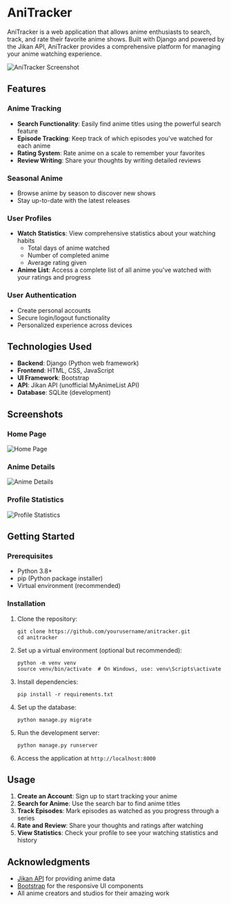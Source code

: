 # AniTracker

AniTracker is a web application that allows anime enthusiasts to search, track, and rate their favorite anime shows. Built with Django and powered by the Jikan API, AniTracker provides a comprehensive platform for managing your anime watching experience.

![AniTracker Screenshot](https://api.placeholder.com/800/400)

## Features

### Anime Tracking
- **Search Functionality**: Easily find anime titles using the powerful search feature
- **Episode Tracking**: Keep track of which episodes you've watched for each anime
- **Rating System**: Rate anime on a scale to remember your favorites
- **Review Writing**: Share your thoughts by writing detailed reviews

### Seasonal Anime
- Browse anime by season to discover new shows
- Stay up-to-date with the latest releases

### User Profiles
- **Watch Statistics**: View comprehensive statistics about your watching habits
  - Total days of anime watched
  - Number of completed anime
  - Average rating given
- **Anime List**: Access a complete list of all anime you've watched with your ratings and progress

### User Authentication
- Create personal accounts
- Secure login/logout functionality
- Personalized experience across devices

## Technologies Used

- **Backend**: Django (Python web framework)
- **Frontend**: HTML, CSS, JavaScript
- **UI Framework**: Bootstrap
- **API**: Jikan API (unofficial MyAnimeList API)
- **Database**: SQLite (development)

## Screenshots

### Home Page
![Home Page](https://api.placeholder.com/600/300)

### Anime Details
![Anime Details](https://api.placeholder.com/600/300)

### Profile Statistics
![Profile Statistics](https://api.placeholder.com/600/300)

## Getting Started

### Prerequisites
- Python 3.8+
- pip (Python package installer)
- Virtual environment (recommended)

### Installation
1. Clone the repository:
   ```
   git clone https://github.com/yourusername/anitracker.git
   cd anitracker
   ```

2. Set up a virtual environment (optional but recommended):
   ```
   python -m venv venv
   source venv/bin/activate  # On Windows, use: venv\Scripts\activate
   ```

3. Install dependencies:
   ```
   pip install -r requirements.txt
   ```

4. Set up the database:
   ```
   python manage.py migrate
   ```

5. Run the development server:
   ```
   python manage.py runserver
   ```

6. Access the application at `http://localhost:8000`

## Usage

1. **Create an Account**: Sign up to start tracking your anime
2. **Search for Anime**: Use the search bar to find anime titles
3. **Track Episodes**: Mark episodes as watched as you progress through a series
4. **Rate and Review**: Share your thoughts and ratings after watching
5. **View Statistics**: Check your profile to see your watching statistics and history



## Acknowledgments

- [Jikan API](https://jikan.moe/) for providing anime data
- [Bootstrap](https://getbootstrap.com/) for the responsive UI components
- All anime creators and studios for their amazing work
